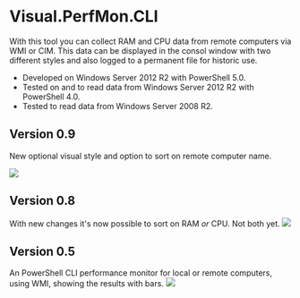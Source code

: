 # Visual.PerfMon.CLI
With this tool you can collect RAM and CPU data from remote computers via WMI or CIM.
This data can be displayed in the consol window with two different styles and also logged to a permanent file for historic use.

- Developed on Windows Server 2012 R2 with PowerShell 5.0.
- Tested on and to read data from Windows Server 2012 R2 with PowerShell 4.0.
- Tested to read data from Windows Server 2008 R2.

## Version 0.9
New optional visual style and option to sort on remote computer name.

![](https://user-images.githubusercontent.com/41646439/44540801-5e642b00-a708-11e8-8b1b-db7a63e31137.png)
## Version 0.8
With new changes it's now possible to sort on RAM _or_ CPU. Not both yet.
![](https://user-images.githubusercontent.com/41646439/43227368-d780eea8-905e-11e8-8e0e-d3923e5873bb.png)
## Version 0.5
An PowerShell CLI performance monitor for local or remote computers, using WMI, showing the results with bars.
![](https://user-images.githubusercontent.com/41646439/43158055-fe2d2048-8f7e-11e8-9832-b70c9d356228.png)
